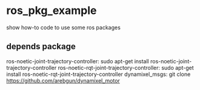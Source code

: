 # ros_pkg_example
show how-to code to use some ros packages

## depends package
ros-noetic-joint-trajectory-controller:
	sudo apt-get install ros-noetic-joint-trajectory-controller
ros-noetic-rqt-joint-trajectory-controller:
	sudo apt-get install ros-noetic-rqt-joint-trajectory-controller
dynamixel_msgs:
	git clone https://github.com/arebgun/dynamixel_motor


